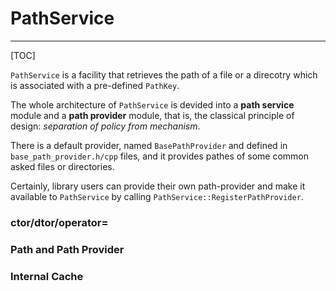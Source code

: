 PathService
===

---

[TOC]

`PathService` is a facility that retrieves the path of a file or a direcotry which is associated with a pre-defined `PathKey`.

The whole architecture of `PathService` is devided into a **path service** module and a **path provider** module, that is, the classical principle of design: *separation of policy from mechanism*.

There is a default provider, named `BasePathProvider` and defined in `base_path_provider.h/cpp` files, and it provides pathes of some common asked files or directories.

Certainly, library users can provide their own path-provider and make it available to `PathService` by calling `PathService::RegisterPathProvider`.

### ctor/dtor/operator=

### Path and Path Provider

### Internal Cache